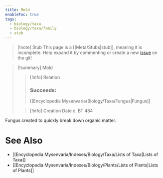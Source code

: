 ```yaml
---
title: Mold
enableToc: true
tags:
  - biology/taxa
  - biology/taxa/family
  - stub
---
```


> [!note] Stub
> This page is a [[Meta/Stubs|stub]], meaning it is incomplete. Help expand it by commenting or create a new [issue](https://github.com/RagtimeGal/quartz--encyclopedia-mysenvaria/issues/new/choose) on the git!


> [!summary] Mold
> > [!info] Relation
> > ### Succeeds:
> > [[Encyclopedia Mysenvaria/Biology/Taxa/Fungus|Fungus]]
>
> > [!info] Creation Date
> > c. BT 484

Fungus created to quickly break down organic matter.

# See Also
- [[Encyclopedia Mysenvaria/Indexes/Biology/Taxa/Lists of Taxa|Lists of Taxa]]
- [[Encyclopedia Mysenvaria/Indexes/Biology/Plants/Lists of Plants|Lists of Plants]]
